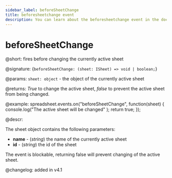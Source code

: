 ```yaml
---
sidebar_label: beforeSheetChange
title: beforesheetchange event
description: You can learn about the beforesheetchange event in the documentation of the DHTMLX JavaScript Spreadsheet library. Browse developer guides and API reference, try out code examples and live demos, and download a free 30-day evaluation version of DHTMLX Spreadsheet.
---
```


# beforeSheetChange

@short: fires before changing the currently active sheet

@signature: {`beforeSheetChange: (sheet: ISheet) => void | boolean;`}

@params:
`sheet: object` - the object of the currently active sheet

@returns:
*True* to change the active sheet, *false* to prevent the active sheet from being changed.

@example:
spreadsheet.events.on("beforeSheetChange", function(sheet) {
    console.log("The active sheet will be changed" );
    return true;
});

@descr:

The sheet object contains the following parameters:

- **name** - (*string*) the name of the currently active sheet
- **id** - (*string*) the id of the sheet

The event is blockable, returning false will prevent changing of the active sheet.

@changelog: added in v4.1

